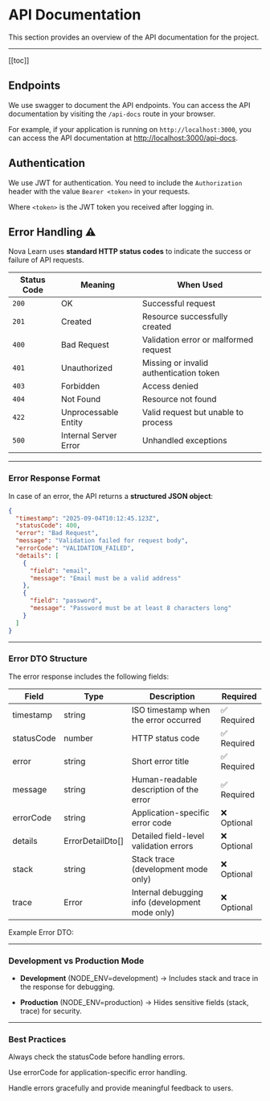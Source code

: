# API Documentation

This section provides an overview of the API documentation for the project.

---

[[toc]]

## Endpoints

We use swagger to document the API endpoints. You can access the API documentation by visiting the `/api-docs` route in your browser.

For example, if your application is running on `http://localhost:3000`, you can access the API documentation at <http://localhost:3000/api-docs>.

## Authentication

We use JWT for authentication. You need to include the `Authorization` header with the value `Bearer <token>` in your requests.

Where `<token>` is the JWT token you received after logging in.

## **Error Handling** ⚠️

Nova Learn uses **standard HTTP status codes** to indicate the success or failure of API requests.

| **Status Code** | **Meaning**           | **When Used**                           |
| --------------- | --------------------- | --------------------------------------- |
| `200`           | OK                    | Successful request                      |
| `201`           | Created               | Resource successfully created           |
| `400`           | Bad Request           | Validation error or malformed request   |
| `401`           | Unauthorized          | Missing or invalid authentication token |
| `403`           | Forbidden             | Access denied                           |
| `404`           | Not Found             | Resource not found                      |
| `422`           | Unprocessable Entity  | Valid request but unable to process     |
| `500`           | Internal Server Error | Unhandled exceptions                    |

---

### **Error Response Format**

In case of an error, the API returns a **structured JSON object**:

```json
{
  "timestamp": "2025-09-04T10:12:45.123Z",
  "statusCode": 400,
  "error": "Bad Request",
  "message": "Validation failed for request body",
  "errorCode": "VALIDATION_FAILED",
  "details": [
    {
      "field": "email",
      "message": "Email must be a valid address"
    },
    {
      "field": "password",
      "message": "Password must be at least 8 characters long"
    }
  ]
}
```

---

### Error DTO Structure

The error response includes the following fields:

| Field      | Type             | Description                                     | Required    |
| ---------- | ---------------- | ----------------------------------------------- | ----------- |
| timestamp  | string           | ISO timestamp when the error occurred           | ✅ Required |
| statusCode | number           | HTTP status code                                | ✅ Required |
| error      | string           | Short error title                               | ✅ Required |
| message    | string           | Human-readable description of the error         | ✅ Required |
| errorCode  | string           | Application-specific error code                 | ❌ Optional |
| details    | ErrorDetailDto[] | Detailed field-level validation errors          | ❌ Optional |
| stack      | string           | Stack trace (development mode only)             | ❌ Optional |
| trace      | Error            | Internal debugging info (development mode only) | ❌ Optional |

Example Error DTO:

---

### Development vs Production Mode

<ul>
  <li>
    <p>
      <strong>Development</strong> (NODE_ENV=development) → Includes stack and trace in the response for debugging.
    </p>
  </li>
  <li>
    <p>
      <strong>Production</strong> (NODE_ENV=production) → Hides sensitive fields (stack, trace) for security.
    </p>
  </li>
</ul>

---

### Best Practices

Always check the statusCode before handling errors.

Use errorCode for application-specific error handling.

Handle errors gracefully and provide meaningful feedback to users.
